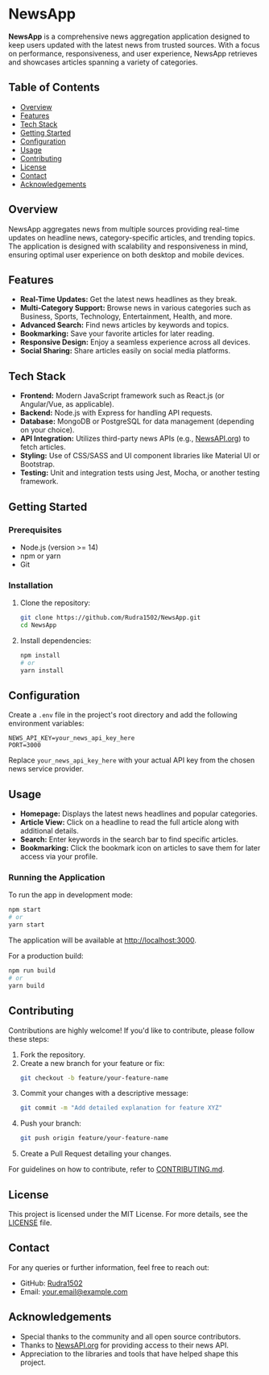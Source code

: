 # NewsApp

**NewsApp** is a comprehensive news aggregation application designed to keep users updated with the latest news from trusted sources. With a focus on performance, responsiveness, and user experience, NewsApp retrieves and showcases articles spanning a variety of categories.

## Table of Contents
- [Overview](#overview)
- [Features](#features)
- [Tech Stack](#tech-stack)
- [Getting Started](#getting-started)
- [Configuration](#configuration)
- [Usage](#usage)
- [Contributing](#contributing)
- [License](#license)
- [Contact](#contact)
- [Acknowledgements](#acknowledgements)

## Overview
NewsApp aggregates news from multiple sources providing real-time updates on headline news, category-specific articles, and trending topics. The application is designed with scalability and responsiveness in mind, ensuring optimal user experience on both desktop and mobile devices.

## Features
- **Real-Time Updates:** Get the latest news headlines as they break.
- **Multi-Category Support:** Browse news in various categories such as Business, Sports, Technology, Entertainment, Health, and more.
- **Advanced Search:** Find news articles by keywords and topics.
- **Bookmarking:** Save your favorite articles for later reading.
- **Responsive Design:** Enjoy a seamless experience across all devices.
- **Social Sharing:** Share articles easily on social media platforms.

## Tech Stack
- **Frontend:** Modern JavaScript framework such as React.js (or Angular/Vue, as applicable).
- **Backend:** Node.js with Express for handling API requests.
- **Database:** MongoDB or PostgreSQL for data management (depending on your choice).
- **API Integration:** Utilizes third-party news APIs (e.g., [NewsAPI.org](https://newsapi.org/)) to fetch articles.
- **Styling:** Use of CSS/SASS and UI component libraries like Material UI or Bootstrap.
- **Testing:** Unit and integration tests using Jest, Mocha, or another testing framework.

## Getting Started

### Prerequisites
- Node.js (version >= 14)
- npm or yarn
- Git

### Installation
1. Clone the repository:
   ```bash
   git clone https://github.com/Rudra1502/NewsApp.git
   cd NewsApp
   ```
2. Install dependencies:
   ```bash
   npm install
   # or
   yarn install
   ```

## Configuration
Create a `.env` file in the project's root directory and add the following environment variables:
```dotenv
NEWS_API_KEY=your_news_api_key_here
PORT=3000
```
Replace `your_news_api_key_here` with your actual API key from the chosen news service provider.

## Usage
- **Homepage:** Displays the latest news headlines and popular categories.
- **Article View:** Click on a headline to read the full article along with additional details.
- **Search:** Enter keywords in the search bar to find specific articles.
- **Bookmarking:** Click the bookmark icon on articles to save them for later access via your profile.

### Running the Application
To run the app in development mode:
```bash
npm start
# or
yarn start
```
The application will be available at [http://localhost:3000](http://localhost:3000).

For a production build:
```bash
npm run build
# or
yarn build
```

## Contributing
Contributions are highly welcome! If you'd like to contribute, please follow these steps:
1. Fork the repository.
2. Create a new branch for your feature or fix:
   ```bash
   git checkout -b feature/your-feature-name
   ```
3. Commit your changes with a descriptive message:
   ```bash
   git commit -m "Add detailed explanation for feature XYZ"
   ```
4. Push your branch:
   ```bash
   git push origin feature/your-feature-name
   ```
5. Create a Pull Request detailing your changes.

For guidelines on how to contribute, refer to [CONTRIBUTING.md](CONTRIBUTING.md).

## License
This project is licensed under the MIT License. For more details, see the [LICENSE](LICENSE) file.

## Contact
For any queries or further information, feel free to reach out:
- GitHub: [Rudra1502](https://github.com/Rudra1502)
- Email: your.email@example.com

## Acknowledgements
- Special thanks to the community and all open source contributors.
- Thanks to [NewsAPI.org](https://newsapi.org/) for providing access to their news API.
- Appreciation to the libraries and tools that have helped shape this project.
